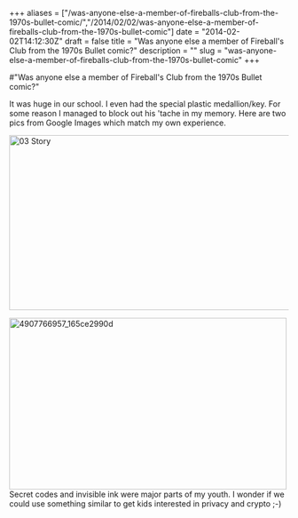 +++
aliases = ["/was-anyone-else-a-member-of-fireballs-club-from-the-1970s-bullet-comic/","/2014/02/02/was-anyone-else-a-member-of-fireballs-club-from-the-1970s-bullet-comic"]
date = "2014-02-02T14:12:30Z"
draft = false
title = "Was anyone else a member of Fireball's Club from the 1970s Bullet comic?"
description = ""
slug = "was-anyone-else-a-member-of-fireballs-club-from-the-1970s-bullet-comic"
+++

#"Was anyone else a member of Fireball's Club from the 1970s Bullet comic?"

It was huge in our school. I even had the special plastic medallion/key. For some reason I managed to block out his 'tache in my memory. Here are two pics from Google Images which match my own experience.

<a href="https://s3-eu-west-1.amazonaws.com/conoroneill.net/wp-content/uploads/2014/02/03-Story.jpg"><img class="aligncenter size-large wp-image-1266" alt="03 Story" src="https://s3-eu-west-1.amazonaws.com/conoroneill.net/wp-content/uploads/2014/02/03-Story-1024x553.jpg" width="584" height="315" /></a>

<a href="https://s3-eu-west-1.amazonaws.com/conoroneill.net/wp-content/uploads/2014/02/4907766957_165ce2990d.jpg"><img class="aligncenter size-full wp-image-1267" alt="4907766957_165ce2990d" src="https://s3-eu-west-1.amazonaws.com/conoroneill.net/wp-content/uploads/2014/02/4907766957_165ce2990d.jpg" width="500" height="309" /></a>Secret codes and invisible ink were major parts of my youth. I wonder if we could use something similar to get kids interested in privacy and crypto ;-)

&nbsp;

&nbsp;
